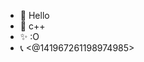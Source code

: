 - 👋 Hello
- 👀 c++
- ✨ :O
- 📞 <@141967261198974985>

<!---
Th3R3ality/Th3R3ality is a ✨ special ✨ repository because its `README.md` (this file) appears on your GitHub profile.
You can click the Preview link to take a look at your changes.
--->
